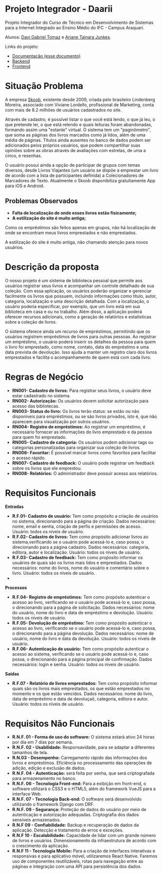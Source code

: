 # Projeto Integrador - Daarii

Projeto Integrador do Curso de Técnico em Desenvolvimento de Sistemas para a Internet Integrado ao Ensino Médio do IFC - Campus Araquari.

Alunos: [Davi Gabriel Tomaz](https://github.com/davigtomaz) e [Ariane Tainara Junkes](https://github.com/ArianeJunkes).

Links do projeto:

-   [Documentação (esse documento)](github.com/marcoandre/pi-modelo)
-   [Backend](github.com/marcoandre/pi-backend)
-   [Frontend](github.com/marcoandre/pi-frontend)

# Situação Problema

A empresa [Skoob](http://www.skoob.com.br/), existente desde 2009, criada pelo brasileiro Lindenberg Moreira, associado com Viviane Lordello, profissional de Marketing, conta com mais de 8.2 milhões de usuários cadastrados no site. 

Através de cadastro, é possível listar o que você está lendo, o que já leu, o que pretende ler, o que está relendo e quais leituras foram abandonadas, formando assim uma "estante" virtual. O sistema tem um "paginômetro", que soma as páginas dos livros marcados como já lidos, além de uma média de páginas. Títulos ainda ausentes no banco de dados podem ser adicionados pelos próprios usuários, que podem compartilhar suas opiniões sobre as obras através de avaliações com estrelas, de uma a cinco, e resenhas. 

O usuário possui ainda a opção de participar de grupos com temas diversos, desde Livros Viajantes (um usuário se dispõe a emprestar um livro de acordo com a lista de participantes definida) a Colecionadores de Marcadores de Texto. Atualmente o Skoob disponibiliza gratuitamente App para iOS e Android.


## Problemas Observados 

* **Falta de localização de onde esses livros estão fisicamente;**
* **A estilização do site é muito antiga;**

Como os empréstimos são feitos apenas em grupos, não há localização de onde se encontram meus livros emprestados e não emprestados.

A estilização do site é muito antiga, não chamando atenção para novos usuários. 


# Descrição da proposta

O nosso projeto é um sistema de biblioteca pessoal que permite aos usuários registrar seus livros e acompanhar um controle detalhado de sua coleção. Com essa aplicação, os usuários poderão organizar e gerenciar facilmente os livros que possuem, incluindo informações como título, autor, categoria, localização e uma descrição detalhada. Com a localização, o usuário poderia especificar, por exemplo, que um livro está em sua biblioteca em casa e ou no trabalho. Além disso, a aplicação poderá oferecer recursos adicionais, como a geração de relatórios e estatísticas sobre a coleção de livros.

O sistema oferece ainda um recurso de empréstimos, permitindo que os usuários registrem empréstimos de livros para outras pessoas. Ao registrar um empréstimo, o usuário poderá inserir os detalhes da pessoa para quem o livro foi emprestado, como nome, contato, data do empréstimo e uma data prevista de devolução. Isso ajuda a manter um registro claro dos livros emprestados e facilita o acompanhamento de quem está com cada livro.

# Regras de Negócio

- **RN001- Cadastro de livros:** Para registrar seus livros, o usuário deve estar cadastrado no sistema.
- **RN002- Autorização:** Os usuários devem solicitar autorização para acesso das bibliotecas.
- **RN003- Status do livro:** Os livros terão status: se estão ou não disponíveis para empréstimos, ou se são livros privados, isto é, que não aparecem para visualização por outros usuários.
- **RN004- Registro de empréstimos:** Ao registrar um empréstimo, é necessário fornecer as informações do livro emprestado e da pessoa para quem foi emprestado.
- **RN005- Cadastro de categoria:** Os usuários podem adicionar tags ou categorias personalizadas para organizar sua coleção de livros.
- **RN006- Favoritar:** É possível marcar livros como favoritos para facilitar o acesso rápido. 
- **RN007- Cadastro de feedback:** O usuário pode registrar um feedback sobre os livros que ele emprestou.
- **RN008- Relatórios:** O administrador deve possuir acesso aos relatórios.

# Requisitos Funcionais 

**Entradas**

- **R.F.01- Cadastro de usuário:** Tem como propósito a criação de usuários no sistema, direcionando para a página de criação. Dados necessários: nome, email e senha, criação de perfis e permissões de acesso. Usuário: todos os níveis de usuário.
- **R.F.02- Cadastro de livros:** Tem como propósito adicionar livros ao sistema,verificando se o usuário pode acessá-lo e, caso possa, o direcionando para a página cadastro. Dados necessários: categoria, editora, autor e localização. Usuário: todos os níveis de usuário. 
- **R.F.03- Cadastro de feedback:** Tem como proṕosito informar os usuários de quais são os livros mais lidos e emprestados. Dados necessários: nome do livros, nome do usuário e comentário sobre o livro. Usuário: todos os níveis de usuário.
- 

**Processos**

- **R.F.04- Registro de empréstimos:** Tem como propósito autenticar o acesso ao livro, verificando se o usuário pode acessá-lo e, caso possa, o direcionando para a página de solicitação. Dados necessários: nome do usuário, nome do livro e data de empréstimo e devolução. Usuário: todos os níveis de usuário.
- **R.F.05- Devolução de empréstimo:** Tem como propósito autenticar o acesso ao livro, verificando se o usuário pode acessá-lo e, caso possa, o direcionando para a página devolução. Dados necessários: nome de usuário, nome do livro e data da devolução. Usuário: todos os níveis de usuário.
- **R.F.06- Autenticação de usuário:** Tem como propósito autenticar o acesso ao sistema, verificando se o usuário pode acessá-lo e, caso possa, o direcionando para a página principal de confirmação. Dados necessários: login e senha. Usuário: todos os níveis de usuário.

**Saídas**

- **R.F.07 - Relatório de livros emprestados:** Tem como propósito informar quais são os livros mais emprestados, os que estão emprestados no momento e os que estão vencidos. Dados necessários: nome do livro, data de empréstimo e data de devoluçaõ, categoria, editora e autor. Usuário: todos os níveis de usuário.

# Requisitos Não Funcionais

- **R.N.F. 01 - Forma de uso do software:** O sistema estará ativo 24 horas por dia em 7 dias por semana.
- **R.N.F. 02 - Usabilidade:** Responsavidade, para se adaptar a diferentes tamanhos de tela.
- **R.N.03 - Desempenho:** Carregamento rápido das informações dos livros e empréstimos. Eficiência no processamento das operações de adição, edição e exclusão de dados.
- **R.N.F. 04 - Autenticação:** será feita por senha, que será criptografada para armazenamento no banco.
- **R.N.F. 06 - Tecnologia Front-end:** Para a exibição em front-end, o software utilizará o CSS3 e o HTML5, além do framework VueJS para a interface Web.
- **R.N.F. 07 - Tecnologia Back-end:** O software será desenvolvido utilizando o framework Django com DRF.
- **R.N.F. 08 - Segurança:** Proteção de dados do usuário por meio de autenticação e autorização adequadas. Criptografia dos dados sensíveis armazenados.
- **R.N.F 09 - Confiabilidade:** Backup e recuperação de dados da aplicação. Detecção e tratamento de erros e exceções.
- **R.N.F 10 - Escalabilidade:** Capacidade de lidar com um grande número de livros e usuários. Dimensionamento da infraestrutura de acordo com o crescimento da aplicação.
- **R.N.F 11 - Tecnologia Mobile:** Para a criação de interfaces interativas e responsivas e para aplicativo móvel, utilizaremos React Native. Faremos uso de componentes reutilizáveis, rotas para navegação entre as páginas e integração com uma API para persistência dos dados.

